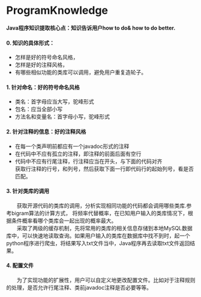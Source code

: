 # ProgramKnowledge
**Java程序知识提取核心点：知识告诉用户how to do& how to do better.**

#### 0.	知识的具体形式：
- 怎样是好的符号命名风格，
- 怎样是好的注释风格，
- 有哪些相似功能的类库可以调用，避免用户重复造轮子。<br>
#### 1. 针对命名：好的符号命名风格
- 类名：首字母应当大写，驼峰形式
- 包名：应当全部小写
- 方法名和变量名：首字母小写，驼峰形式
#### 2.	针对注释的信息：好的注释风格
- 在每一个类声明前都应有一个javadoc形式的注释
- 在代码中不应有孤立的注释，即注释的前面后面有空行
- 代码中不应有行尾注释，行注释应当在开头，与下面的代码对齐<br>
  获取行注释的行号，和列号，然后获取下面一行即代码行的起始列号，看是否匹配。
#### 3.	针对类库的调用<br>
&emsp;&emsp;获取开源代码的类库的调用，分析实现相同功能的代码都会调用哪些类库.参考bigram算法的计算方式， 将频率代替概率，在已知用户输入的类库情况下，根据条件概率看哪个类库会一起出现的概率最大。<br>
&emsp;&emsp;采取了两级的缓存机制，先将常用的类库的相关信息存储到本地MySQL数据库中，可以快速地读取查询。如果用户输入的类库在数据库中找不到时，起一个python程序进行爬虫，将结果写入txt文件当中，Java程序再去读取txt文件返回结果。

#### 4. 配置文件<br>
&emsp;&emsp;为了实现功能的扩展性，用户可以自定义地更改配置文件。比如对于注释规则的处理，是否允许行尾注释、类前javadoc注释是否必要等等。

